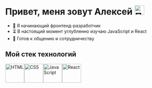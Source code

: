 # Привет, меня зовут Алексей <image src="https://user-images.githubusercontent.com/42378118/110234147-e3259600-7f4e-11eb-95be-0c4047144dea.gif" alt="Привет" height="30px">

- 🚀 Я начинающий фронтенд-разработчик
- ⏳ В настоящий момент углубленно изучаю JavaScript и React
- 👋 Готов к общению и сотрудничеству

## Мой стек технологий
<image src="https://raw.githubusercontent.com/devicons/devicon/master/icons/html5/html5-original-wordmark.svg" alt="HTML" height="60px"><image src="https://raw.githubusercontent.com/devicons/devicon/master/icons/css3/css3-original-wordmark.svg" alt="CSS" height="60px"><image src="https://raw.githubusercontent.com/devicons/devicon/master/icons/javascript/javascript-original.svg" alt="JavaScript" height="60px"><image src="https://raw.githubusercontent.com/devicons/devicon/master/icons/react/react-original-wordmark.svg" alt="React" height="60px">
